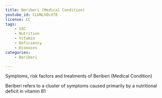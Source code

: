 ```yaml
---
title: Beriberi (Medical Condition)
youtube_id: CLUNLhDcXf8
license: CC
tags:
    - SSC
    - Nutrition
    - Vitamin
    - Deficiency
    - Diseases
categories:
    - Beriberi

---
```

Symptoms, risk factors and treatments of Beriberi (Medical Condition)

Beriberi refers to a cluster of symptoms caused primarily by a nutritional deficit in vitamin B1

